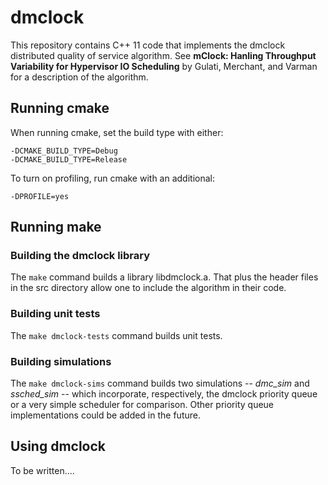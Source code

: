 # dmclock

This repository contains C++ 11 code that implements the dmclock
distributed quality of service algorithm. See __mClock: Hanling
Throughput Variability for Hypervisor IO Scheduling__ by Gulati,
Merchant, and Varman for a description of the algorithm.

## Running cmake

When running cmake, set the build type with either:

    -DCMAKE_BUILD_TYPE=Debug
    -DCMAKE_BUILD_TYPE=Release

To turn on profiling, run cmake with an additional:

    -DPROFILE=yes

## Running make

### Building the dmclock library

The `make` command builds a library libdmclock.a. That plus the header
files in the src directory allow one to include the algorithm in their
code.

### Building unit tests

The `make dmclock-tests` command builds unit tests.

### Building simulations

The `make dmclock-sims` command builds two simulations -- *dmc_sim*
and *ssched_sim* -- which incorporate, respectively, the dmclock
priority queue or a very simple scheduler for comparison. Other
priority queue implementations could be added in the future.

## Using dmclock

To be written....